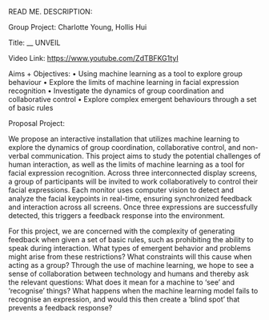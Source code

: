 READ ME. DESCRIPTION:

Group Project: Charlotte Young, Hollis Hui 

Title: __ UNVEIL

Video Link: https://www.youtube.com/ZdTBFKG1tyI


Aims + Objectives:
• Using machine learning as a tool to explore group behaviour
• Explore the limits of machine learning in facial expression recognition
• Investigate the dynamics of group coordination and collaborative control
• Explore complex emergent behaviours through a set of basic rules

Proposal Project:

We propose an interactive installation that utilizes machine learning to explore the dynamics of group coordination, collaborative control, and non-verbal communication. This project aims to study the potential challenges of human interaction, as well as the limits of machine learning as a tool for facial expression recognition.
Across three interconnected display screens, a group of participants will be invited to work collaboratively to control their facial expressions. Each monitor uses computer vision to detect and analyze the facial keypoints in real-time, ensuring synchronized feedback and interaction across all screens. Once three expressions are successfully detected, this triggers a feedback response into the environment.

For this project, we are concerned with the complexity of generating feedback when given a set of basic rules, such as prohibiting the ability to speak during interaction. What types of emergent behavior and problems might arise from these restrictions? What constraints will this cause when acting as a group? Through the use of machine learning, we hope to see a sense of collaboration between technology and humans and thereby ask the relevant questions: What does it mean for a machine to ‘see’ and ‘recognise’ things? What happens when the machine learning model fails to recognise an expression, and would this then create a ‘blind spot’ that prevents a feedback response?






